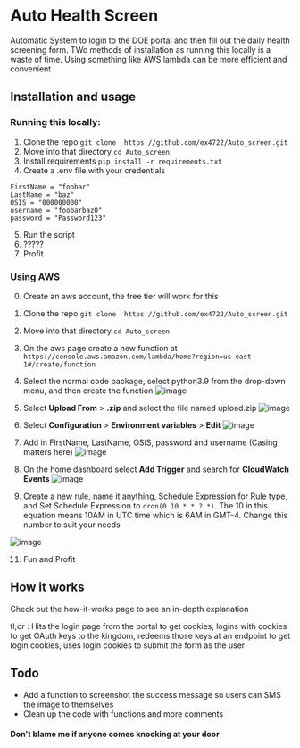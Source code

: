 # Auto Health Screen
Automatic System to login to the DOE portal and then fill out the daily health screening form.
TWo methods of installation as running this locally is a waste of time. Using something like AWS lambda can be more efficient and convenient


## Installation and usage
### Running this locally:
1. Clone the repo `git clone  https://github.com/ex4722/Auto_screen.git`
2. Move into that directory `cd Auto_screen`
3. Install requirements `pip install -r requirements.txt`
4. Create a .env file with your credentials 
```
FirstName = "foobar"
LastName = "baz"
OSIS = "000000000"
username = "foobarbaz0"
password = "Password123"
``````
5. Run the script
6. ?????
7. Profit

### Using AWS
0. Create an aws account, the free tier will work for this
1. Clone the repo `git clone  https://github.com/ex4722/Auto_screen.git`
2. Move into that directory `cd Auto_screen`
3. On the aws page create a new function at `https://console.aws.amazon.com/lambda/home?region=us-east-1#/create/function`
4. Select the normal code package, select python3.9 from the drop-down menu, and then create the function
![image](https://user-images.githubusercontent.com/77011982/133705679-fb50d70e-57c5-4cd3-8fda-0738fdccd376.png)
5. Select **Upload From** > **.zip** and select the file named upload.zip
![image](https://user-images.githubusercontent.com/77011982/133706599-da1d1429-be38-48d8-8415-1ffdf0770751.png)

7. Select **Configuration** > **Environment variables** > **Edit**
![image](https://user-images.githubusercontent.com/77011982/133706391-8d747e4a-2c8c-4de6-aa58-e5333b8e9c2e.png)

8. Add in FirstName, LastName, OSIS, password and username (Casing matters here) 
![image](https://user-images.githubusercontent.com/77011982/133706485-5f0be623-8621-47e3-a70d-f4f92f3002ec.png)

9. On the home dashboard select **Add Trigger** and search for **CloudWatch Events** 
![image](https://user-images.githubusercontent.com/77011982/133706703-6a613edb-ac00-4c16-892a-cd13b5b11e42.png)

10. Create a new rule, name it anything, Schedule Expression for Rule type, and Set Schedule Expression to `cron(0 10 * * ? *)`. The 10 in this equation means 10AM in UTC time which is 6AM in GMT-4. Change this number to suit your needs 

![image](https://user-images.githubusercontent.com/77011982/133706858-c25acd84-37cf-4bc7-8722-1e9a013ed091.png)

11. Fun and Profit 

## How it works 
Check out the how-it-works page to see an in-depth explanation

tl;dr : Hits the login page from the portal to get cookies, logins with cookies to get OAuth keys to the kingdom, redeems those keys at an endpoint to get login cookies, uses login cookies to submit the form as the user 

## Todo
* Add a function to screenshot the success message so users can SMS the image to themselves 
* Clean up the code with functions and more comments 

#### Don't blame me if anyone comes knocking at your door 

